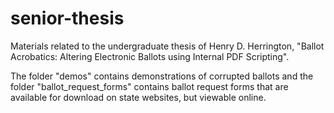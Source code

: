 # senior-thesis

Materials related to the undergraduate thesis of Henry D. Herrington, "Ballot Acrobatics: Altering Electronic Ballots using Internal PDF Scripting".

The folder "demos" contains demonstrations of corrupted ballots and the folder "ballot_request_forms" contains ballot request forms that are available for download on state websites, but viewable online.

